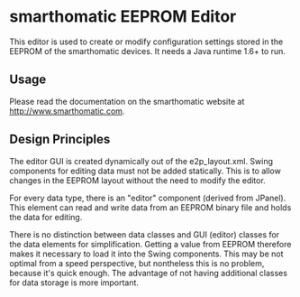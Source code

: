 smarthomatic EEPROM Editor
==========================

This editor is used to create or modify configuration settings stored in
the EEPROM of the smarthomatic devices. It needs a Java runtime 1.6+ to
run.

Usage
-----

Please read the documentation on the smarthomatic website at
http://www.smarthomatic.com.

Design Principles
-----------------

The editor GUI is created dynamically out of the e2p_layout.xml. Swing
components for editing data must not be added statically. This is to allow
changes in the EEPROM layout without the need to modify the editor.

For every data type, there is an "editor" component (derived from JPanel).
This element can read and write data from an EEPROM binary file and holds
the data for editing.

There is no distinction between data classes and GUI (editor) classes for
the data elements for simplification. Getting a value from EEPROM
therefore makes it necessary to load it into the Swing components. This
may be not optimal from a speed perspective, but nontheless this is no
problem, because it's quick enough. The advantage of not having additional
classes for data storage is more important.
